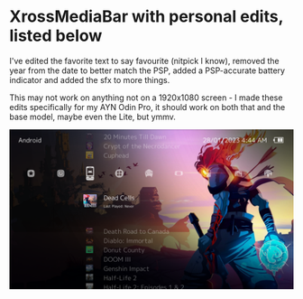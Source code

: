 # XrossMediaBar with personal edits, listed below
I've edited the favorite text to say favourite (nitpick I know), removed the year from the date to better match the PSP, added a PSP-accurate battery indicator and added the sfx to more things. 

This may not work on anything not on a 1920x1080 screen - I made these edits specifically for my AYN Odin Pro, it should work on both that and the base model, maybe even the Lite, but ymmv.


![Screenshot_1](https://github.com/HollyCeuin/Pegasus-theme-XrossMediaBar/blob/main/.meta/screenshot.png?raw=true)
